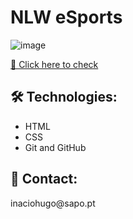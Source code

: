 <h1> NLW eSports </h1> 

![image](https://user-images.githubusercontent.com/108989054/190689446-3b78da95-ed6e-4251-a57b-62d935dfe745.png)
 
<a href="https://inaciohugo.github.io/Esports/">🔗 Click here to check</a> 
  
  <h2> 🛠 Technologies: </h2>
  
  + HTML
  + CSS 
  + Git and GitHub
  
  <h2> 📧 Contact: </h2>
  inaciohugo@sapo.pt
